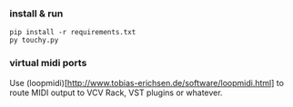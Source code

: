 
### install & run

```
pip install -r requirements.txt
py touchy.py
```

### virtual midi ports

Use (loopmidi)[http://www.tobias-erichsen.de/software/loopmidi.html] to route MIDI output to VCV Rack, VST plugins or whatever.
